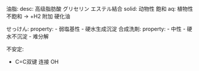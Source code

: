 
油脂:
  desc: 高级脂肪酸 グリセリン エステル結合
  solid: 动物性  飽和
  aq: 植物性 不飽和 -> +H2 附加 硬化油

せっけん:
  property:
    - 弱塩基性
    - 硬水生成沉淀
合成洗剤:
  property:
    - 中性
    - 硬水不沉淀
    - 难分解

不安定:
  - C=C双键 连接 OH
